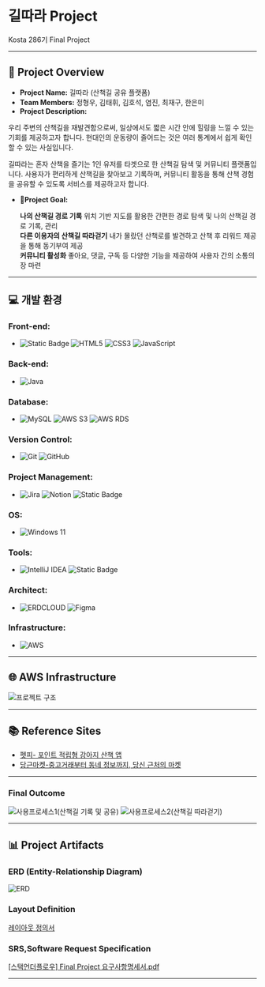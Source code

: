 # 길따라 Project

Kosta 286기 Final Project  

---

## 📑 Project Overview
- **Project Name:** 길따라 (산책길 공유 플랫폼)  
- **Team Members:** 정형우, 김태휘, 김호석, 염진, 최재구, 한은미
- **Project Description:**
  
우리 주변의 산책길을 재발견함으로써, 일상에서도 짧은 시간 안에 힐링을 느낄 수 있는 기회를 제공하고자 합니다. 현대인의 운동량이 줄어드는 것은 여러 통계에서 쉽게 확인할 수 있는 사실입니다.

길따라는 혼자 산책을 즐기는 1인 유저를 타겟으로 한 산책길 탐색 및 커뮤니티 플랫폼입니다. 사용자가 편리하게 산책길을 찾아보고 기록하며, 커뮤니티 활동을 통해 산책 경험을 공유할 수 있도록 서비스를 제공하고자 합니다.

- **🚩Project Goal:**

  **나의 산책길 경로 기록**
  위치 기반 지도를 활용한 간편한 경로 탐색 및 나의 산책길 경로 기록, 관리  
  **다른 이용자의 산책길 따라걷기**
  내가 몰랐던 산책로를 발견하고 산책 후 리워드 제공을 통해 동기부여 제공  
  **커뮤니티 활성화**
  좋아요, 댓글, 구독 등 다양한 기능을 제공하여 사용자 간의 소통의 장 마련
  
---

## 💻 개발 환경

### Front-end:
- ![Static Badge](https://img.shields.io/badge/JSP%26Servlet-000000?style=for-the-badge) ![HTML5](https://img.shields.io/badge/html5-%23E34F26?style=for-the-badge&logo=html5&logoColor=white)
![CSS3](https://img.shields.io/badge/css3-%231572B6?style=for-the-badge&logo=css3) ![JavaScript](https://img.shields.io/badge/javascript-black?style=for-the-badge&logo=javascript&logoColor=%23F7DF1E)

### Back-end:
- ![Java](https://img.shields.io/badge/java-%23e14a3a?style=for-the-badge)

### Database:
- ![MySQL](https://img.shields.io/badge/mysql-%234479A1?style=for-the-badge&logo=mysql&logoColor=white)
![AWS S3](https://img.shields.io/badge/s3-%23569A31?style=for-the-badge&logo=amazons3&logoColor=white)
![AWS RDS](https://img.shields.io/badge/rds-%23527FFF?style=for-the-badge&logo=amazonrds&logoColor=white)

### Version Control:
- ![Git](https://img.shields.io/badge/git-%23F05032?style=for-the-badge&logo=git&logoColor=white)
![GitHub](https://img.shields.io/badge/github-%23181717?style=for-the-badge&logo=github)

### Project Management:
- ![Jira](https://img.shields.io/badge/jira-%230052CC?style=for-the-badge&logo=jira)
![Notion](https://img.shields.io/badge/notion-%23000000?style=for-the-badge&logo=notion)
![Static Badge](https://img.shields.io/badge/slack-%234A154B?style=for-the-badge&logo=slack)

### OS:
- ![Windows 11](https://img.shields.io/badge/window11-blue?style=for-the-badge)

### Tools:
- ![IntelliJ IDEA](https://img.shields.io/badge/intellij-%23000000?style=for-the-badge&logo=intellijidea)
![Static Badge](https://img.shields.io/badge/eclipseide-%232C2255?style=for-the-badge&logo=eclipseide)


### Architect:
- ![ERDCLOUD](https://img.shields.io/badge/ERDCLOUD-black?style=for-the-badge&logo=icloud&logoColor=white)
![Figma](https://img.shields.io/badge/figma-%23F24E1E?style=for-the-badge&logo=figma&logoColor=white)

### Infrastructure:
- ![AWS](https://img.shields.io/badge/AWS-%23232F3E?style=for-the-badge&logo=amazonwebservices&logoColor=white)

---

## 🌐 AWS Infrastructure  
![프로젝트 구조](https://github.com/user-attachments/assets/facbe03c-3f3b-40fd-8e1d-415968f5789f)


---

## 📚 Reference Sites  
- [펫피- 포인트 적립형 강아지 산책 앱](https://www.petp.kr/)
- [당근마켓-중고거래부터 동네 정보까지, 당신 근처의 마켓](https://www.daangn.com/kr)
---

### Final Outcome 
![사용프로세스1(산책길 기록 및 공유)](https://github.com/user-attachments/assets/57d66619-58f8-40bd-bf44-e8fb9a502e50)
![사용프로세스2(산책길 따라걷기)](https://github.com/user-attachments/assets/e7c2afe0-1149-4861-bba2-c03a5ab54777)


---

## 📊 Project Artifacts

### ERD (Entity-Relationship Diagram)  
![ERD](https://github.com/user-attachments/assets/87bd1928-d508-48ff-974d-2602428efa57)

### Layout Definition  

[레이아웃 정의서](https://www.figma.com/design/VkhgfxGTFE0p0pj8XvpbNO/%EB%A0%88%EC%9D%B4%EC%95%84%EC%9B%83-%EC%A0%95%EC%9D%98%EC%84%9C?node-id=0-1&p=f&t=Os4JbF5imC2lhyCb-0)

### SRS,Software Request Specification  

[[스택언더플로우] Final Project 요구사항명세서.pdf](https://github.com/user-attachments/files/18191679/Final.Project.pdf)


---
